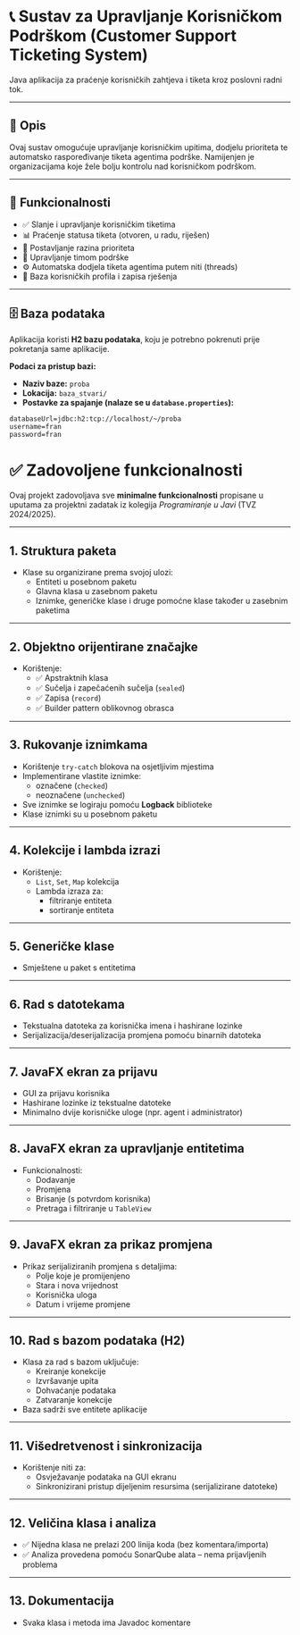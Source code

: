 # 📞 Sustav za Upravljanje Korisničkom Podrškom (Customer Support Ticketing System)

Java aplikacija za praćenje korisničkih zahtjeva i tiketa kroz poslovni radni tok.

---

## 📝 Opis

Ovaj sustav omogućuje upravljanje korisničkim upitima, dodjelu prioriteta te automatsko raspoređivanje tiketa agentima podrške. Namijenjen je organizacijama koje žele bolju kontrolu nad korisničkom podrškom.

---

## 🔧 Funkcionalnosti

- ✅ Slanje i upravljanje korisničkim tiketima
- 📊 Praćenje statusa tiketa (otvoren, u radu, riješen)
- 🚨 Postavljanje razina prioriteta
- 👥 Upravljanje timom podrške
- ⚙️ Automatska dodjela tiketa agentima putem niti (threads)
- 🧾 Baza korisničkih profila i zapisa rješenja

---

## 🗄️ Baza podataka

Aplikacija koristi **H2 bazu podataka**, koju je potrebno pokrenuti prije pokretanja same aplikacije.

**Podaci za pristup bazi:**

- **Naziv baze:** `proba`
- **Lokacija:** `baza_stvari/`
- **Postavke za spajanje (nalaze se u `database.properties`):**

```properties
databaseUrl=jdbc:h2:tcp://localhost/~/proba
username=fran
password=fran
```



# ✅ Zadovoljene funkcionalnosti

Ovaj projekt zadovoljava sve **minimalne funkcionalnosti** propisane u uputama za projektni zadatak iz kolegija *Programiranje u Javi* (TVZ 2024/2025).

---

## 1. Struktura paketa

- Klase su organizirane prema svojoj ulozi:
  - Entiteti u posebnom paketu
  - Glavna klasa u zasebnom paketu
  - Iznimke, generičke klase i druge pomoćne klase također u zasebnim paketima

---

## 2. Objektno orijentirane značajke

- Korištenje:
  - ✅ Apstraktnih klasa
  - ✅ Sučelja i zapečaćenih sučelja (`sealed`)
  - ✅ Zapisa (`record`)
  - ✅ Builder pattern oblikovnog obrasca

---

## 3. Rukovanje iznimkama

- Korištenje `try-catch` blokova na osjetljivim mjestima
- Implementirane vlastite iznimke:
  - označene (`checked`)
  - neoznačene (`unchecked`)
- Sve iznimke se logiraju pomoću **Logback** biblioteke
- Klase iznimki su u posebnom paketu

---

## 4. Kolekcije i lambda izrazi

- Korištenje:
  - `List`, `Set`, `Map` kolekcija
  - Lambda izraza za:
    - filtriranje entiteta
    - sortiranje entiteta

---

## 5. Generičke klase
- Smještene u paket s entitetima

---

## 6. Rad s datotekama

- Tekstualna datoteka za korisnička imena i hashirane lozinke
- Serijalizacija/deserijalizacija promjena pomoću binarnih datoteka

---

## 7. JavaFX ekran za prijavu

- GUI za prijavu korisnika
- Hashirane lozinke iz tekstualne datoteke
- Minimalno dvije korisničke uloge (npr. agent i administrator)

---

## 8. JavaFX ekran za upravljanje entitetima

- Funkcionalnosti:
  - Dodavanje
  - Promjena
  - Brisanje (s potvrdom korisnika)
  - Pretraga i filtriranje u `TableView`

---

## 9. JavaFX ekran za prikaz promjena

- Prikaz serijaliziranih promjena s detaljima:
  - Polje koje je promijenjeno
  - Stara i nova vrijednost
  - Korisnička uloga
  - Datum i vrijeme promjene

---

## 10. Rad s bazom podataka (H2)

- Klasa za rad s bazom uključuje:
  - Kreiranje konekcije
  - Izvršavanje upita
  - Dohvaćanje podataka
  - Zatvaranje konekcije
- Baza sadrži sve entitete aplikacije

---

## 11. Višedretvenost i sinkronizacija

- Korištenje niti za:
  - Osvježavanje podataka na GUI ekranu
  - Sinkronizirani pristup dijeljenim resursima (serijalizirane datoteke)

---

## 12. Veličina klasa i analiza

- ✅ Nijedna klasa ne prelazi 200 linija koda (bez komentara/importa)
- ✅ Analiza provedena pomoću SonarQube alata – nema prijavljenih problema

---

## 13. Dokumentacija

- Svaka klasa i metoda ima Javadoc komentare
